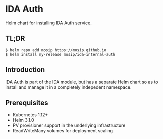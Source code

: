 # IDA Auth

Helm chart for installing IDA Auth service.

## TL;DR

```console
$ helm repo add mosip https://mosip.github.io
$ helm install my-release mosip/ida-internal-auth
```

## Introduction

IDA Auth is  part of the IDA module, but has a separate Helm chart so as to install and manage it in a completely indepedent namespace.

## Prerequisites

- Kubernetes 1.12+
- Helm 3.1.0
- PV provisioner support in the underlying infrastructure
- ReadWriteMany volumes for deployment scaling


